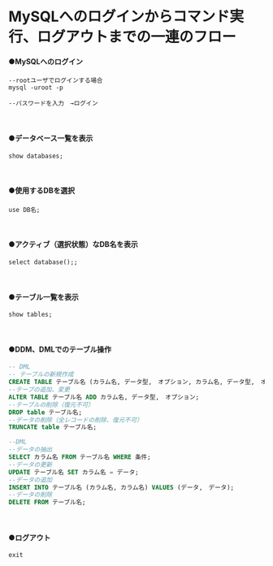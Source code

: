 # MySQLへのログインからコマンド実行、ログアウトまでの一連のフロー


#### ●MySQLへのログイン
```shell
--rootユーザでログインする場合
mysql -uroot -p

--パスワードを入力　→ログイン
```
<br>

#### ●データベース一覧を表示
```shell
show databases;
```
<br>

#### ●使用するDBを選択
```shell
use DB名;
```
<br>

#### ●アクティブ（選択状態）なDB名を表示
```sql;
select database();;
```
<br>

#### ●テーブル一覧を表示
```shell
show tables;
```
<br>

#### ●DDM、DMLでのテーブル操作
```sql
-- DML
-- テーブルの新規作成
CREATE TABLE テーブル名 (カラム名, データ型,　オプション, カラム名, データ型,　オプション);
--テーブの追加、変更
ALTER TABLE テーブル名 ADD カラム名, データ型,　オプション;
--テーブルの削除（復元不可）
DROP table テーブル名;
--データの削除（全レコードの削除、復元不可）
TRUNCATE table テーブル名;

--DML
--データの抽出
SELECT カラム名 FROM テーブル名 WHERE 条件;
--データの更新
UPDATE テーブル名 SET カラム名 = データ;
--データの追加
INSERT INTO テーブル名 (カラム名, カラム名) VALUES (データ,　データ);
--データの削除
DELETE FROM テーブル名;
```
<br>

#### ●ログアウト
```shell
exit
```
<br>
